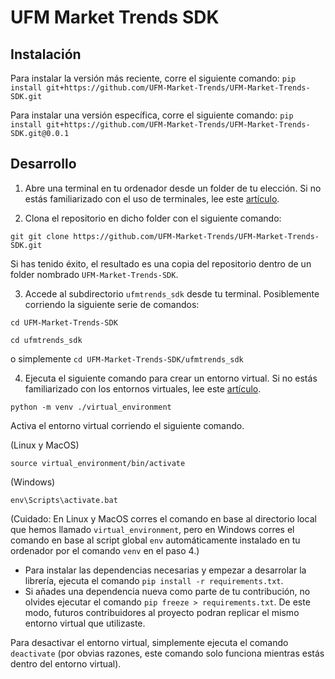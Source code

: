 # UFM Market Trends SDK

## Instalación

Para instalar la versión más reciente, corre el siguiente comando:
`pip install git+https://github.com/UFM-Market-Trends/UFM-Market-Trends-SDK.git`

Para instalar una versión específica, corre el siguiente comando:
`pip install git+https://github.com/UFM-Market-Trends/UFM-Market-Trends-SDK.git@0.0.1`

## Desarrollo

1. Abre una terminal en tu ordenador desde un folder de tu elección. 
Si no estás familiarizado con el uso de terminales, 
lee este [artículo](https://towardsdatascience.com/terminals-consoles-command-line-for-absolute-beginners-de7853c7f5e8).

2. Clona el repositorio en dicho folder con el siguiente comando:

`git git clone https://github.com/UFM-Market-Trends/UFM-Market-Trends-SDK.git`

Si has tenido éxito, el resultado es una copia del repositorio dentro de un folder 
nombrado `UFM-Market-Trends-SDK`. 

3. Accede al subdirectorio `ufmtrends_sdk` desde tu terminal. 
Posiblemente corriendo la siguiente serie de comandos:

`cd UFM-Market-Trends-SDK`

`cd ufmtrends_sdk`

o simplemente `cd UFM-Market-Trends-SDK/ufmtrends_sdk`

4. Ejecuta el siguiente comando para crear un entorno virtual.
Si no estás familiarizado con los entornos virtuales, lee este
[artículo](https://python.land/virtual-environments/virtualenv).

`python -m venv ./virtual_environment`

Activa el entorno virtual corriendo el siguiente comando.

(Linux y MacOS)

`source virtual_environment/bin/activate`

(Windows)

`env\Scripts\activate.bat`

(Cuidado: En Linux y MacOS corres el comando en base al directorio local que 
hemos llamado `virtual_environment`, pero en Windows corres el comando en base 
al script global `env` automáticamente instalado en tu ordenador por el 
comando `venv` en el paso 4.)

* Para instalar las dependencias necesarias y empezar a desarrolar la librería, 
ejecuta el comando `pip install -r requirements.txt`.
* Si añades una dependencia nueva como parte de tu contribución, no olvides 
ejecutar el comando `pip freeze > requirements.txt`. De este modo, 
futuros contribuidores al 
proyecto podran replicar el mismo entorno virtual que utilizaste. 


Para desactivar el entorno virtual, simplemente ejecuta el 
comando `deactivate` (por obvias razones, este comando solo funciona mientras 
estás dentro del entorno virtual).
